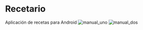 # Recetario
Aplicación de recetas para Android
![manual_uno](https://user-images.githubusercontent.com/62160774/140418202-ad86ce3a-10ee-4a39-9118-ffac890fb555.png)
![manual_dos](https://user-images.githubusercontent.com/62160774/140418205-3caaf524-49c6-425d-9ce6-305c9e1d4cf1.png)
